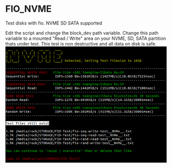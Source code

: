 # FIO_NVME
Test disks with fio. NVME SD SATA supported

Edit the script and change the block_dev path variable.
Change this path variable to a mounted "Read / Write" area on your NVME, SD, SATA partition thats under test.
This test is non destructive and all data on disk is safe.
![ScreenShot](https://github.com/optio50/FIO_NVME/blob/master/FIO-NVME.png?raw=true)
